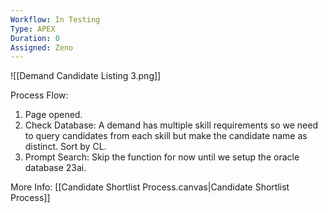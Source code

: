 ```yaml
---
Workflow: In Testing
Type: APEX
Duration: 0
Assigned: Zeno
---
```


![[Demand Candidate Listing 3.png]]

Process Flow:
1. Page opened.
2. Check Database: A demand has multiple skill requirements so we need to query candidates from each skill but make the candidate name as distinct. Sort by CL.
3. Prompt Search: Skip the function for now until we setup the oracle database 23ai.

More Info:
[[Candidate Shortlist Process.canvas|Candidate Shortlist Process]]